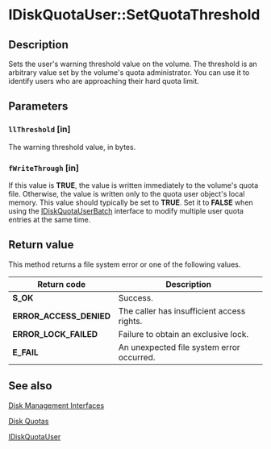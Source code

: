 # IDiskQuotaUser::SetQuotaThreshold

## Description

Sets the user's warning threshold value on the volume. The threshold is an arbitrary value set by the volume's quota administrator. You can use it to identify users who are approaching their hard quota limit.

## Parameters

### `llThreshold` [in]

The warning threshold value, in bytes.

### `fWriteThrough` [in]

If this value is **TRUE**, the value is written immediately to the volume's quota file. Otherwise, the value is written only to the quota user object's local memory. This value should typically be set to **TRUE**. Set it to **FALSE** when using the
[IDiskQuotaUserBatch](https://learn.microsoft.com/windows/desktop/api/dskquota/nn-dskquota-idiskquotauserbatch) interface to modify multiple user quota entries at the same time.

## Return value

This method returns a file system error or one of the following values.

| Return code | Description |
| --- | --- |
| **S_OK** | Success. |
| **ERROR_ACCESS_DENIED** | The caller has insufficient access rights. |
| **ERROR_LOCK_FAILED** | Failure to obtain an exclusive lock. |
| **E_FAIL** | An unexpected file system error occurred. |

## See also

[Disk Management Interfaces](https://learn.microsoft.com/windows/desktop/FileIO/disk-management-interfaces)

[Disk Quotas](https://learn.microsoft.com/windows/desktop/FileIO/managing-disk-quotas)

[IDiskQuotaUser](https://learn.microsoft.com/windows/desktop/api/dskquota/nn-dskquota-idiskquotauser)